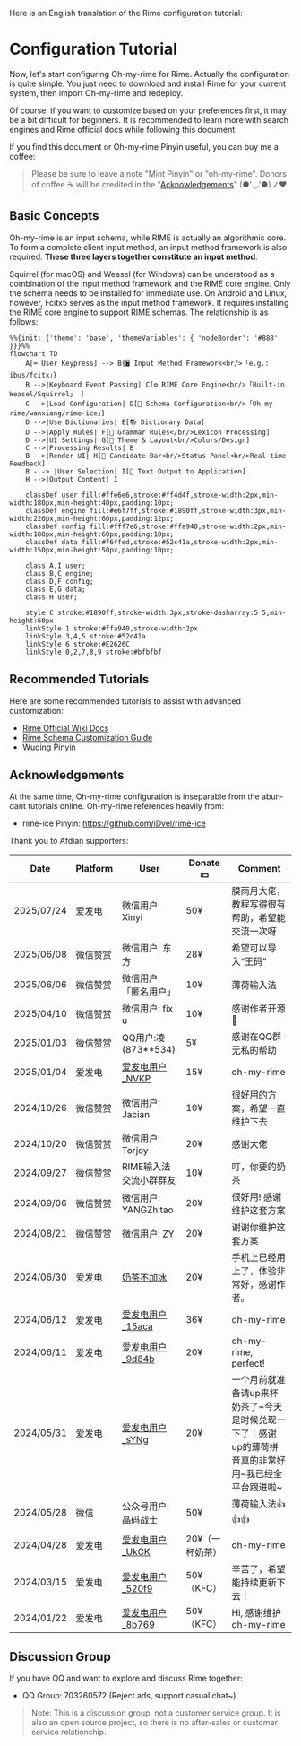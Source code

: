 Here is an English translation of the Rime configuration tutorial:

# Configuration Tutorial

Now, let's start configuring Oh-my-rime for Rime. Actually the configuration is quite simple. You just need to download and install Rime for your current system, then import Oh-my-rime and redeploy.

Of course, if you want to customize based on your preferences first, it may be a bit difficult for beginners. It is recommended to learn more with search engines and Rime official docs while following this document.

If you find this document or Oh-my-rime Pinyin useful, you can buy me a coffee:

<donate lang="en" />

> Please be sure to leave a note "Mint Pinyin" or "oh-my-rime". Donors of coffee ☕️ will be credited in the "[Acknowledgements](#Acknowledgements)" (●'◡'●)ノ♥


## Basic Concepts
Oh-my-rime is an input schema, while RIME is actually an algorithmic core. To form a complete client input method, an input method framework is also required. ​**​These three layers together constitute an input method​​**.

Squirrel (for macOS) and Weasel (for Windows) can be understood as a combination of the input method framework and the RIME core engine. Only the schema needs to be installed for immediate use. On Android and Linux, however, Fcitx5 serves as the input method framework. It requires installing the RIME core engine to support RIME schemas. The relationship is as follows:
```mermaid
%%{init: {'theme': 'base', 'themeVariables': { 'nodeBorder': '#888' }}}%%
flowchart TD
    A[⌨️ User Keypress] --> B{🖥️ Input Method Framework<br/>「e.g.: ibus/fcitx」}
    B -->|Keyboard Event Passing| C[⚙️ RIME Core Engine<br/>「Built-in Weasel/Squirrel」 ]
    C -->|Load Configuration| D[👑 Schema Configuration<br/>「Oh-my-rime/wanxiang/rime-ice」]
    D -->|Use Dictionaries| E[📚 Dictionary Data]
    D -->|Apply Rules| F[📐 Grammar Rules</br/>Lexicon Processing]
    D -->|UI Settings| G[🎨 Theme & Layout<br/>Colors/Design]
    C -->|Processing Results| B 
    B -->|Render UI| H[👀 Candidate Bar<br/>Status Panel<br/>Real-time Feedback]
    B -.-> |User Selection| I[📝 Text Output to Application]
    H -->|Output Content| I

    classDef user fill:#ffe6e6,stroke:#ff4d4f,stroke-width:2px,min-width:180px,min-height:40px,padding:10px;
    classDef engine fill:#e6f7ff,stroke:#1890ff,stroke-width:3px,min-width:220px,min-height:60px,padding:12px;
    classDef config fill:#fff7e6,stroke:#ffa940,stroke-width:2px,min-width:180px,min-height:60px,padding:10px;
    classDef data fill:#f6ffed,stroke:#52c41a,stroke-width:2px,min-width:150px,min-height:50px,padding:10px;
    
    class A,I user;
    class B,C engine;
    class D,F config;
    class E,G data;
    class H user;

    style C stroke:#1890ff,stroke-width:3px,stroke-dasharray:5 5,min-height:60px
    linkStyle 1 stroke:#ffa940,stroke-width:2px
    linkStyle 3,4,5 stroke:#52c41a
    linkStyle 6 stroke:#E2626C
    linkStyle 0,2,7,8,9 stroke:#bfbfbf
```

## Recommended Tutorials

Here are some recommended tutorials to assist with advanced customization:

- [Rime Official Wiki Docs](https://github.com/rime/home/wiki)
- [Rime Schema Customization Guide](https://github.com/LEOYoon-Tsaw/Rime_collections/blob/master/Rime_description.md)
- [Wuqing Pinyin](https://dvel.me/posts/rime-ice/)

## Acknowledgements

At the same time, Oh-my-rime configuration is inseparable from the abundant tutorials online. Oh-my-rime references heavily from:

- rime-ice Pinyin: https://github.com/iDvel/rime-ice

Thank you to Afdian supporters:

| Date       | Platform | User                                                                      | Donate💵         | Comment                                                                                             |
| ---------- | -------- | ------------------------------------------------------------------------- | --------------- | --------------------------------------------------------------------------------------------------- |
| 2025/07/24 | 爱发电 | 微信用户: Xinyi | 50¥   | 膜雨月大佬，教程写得很有帮助，希望能交流一次呀 |
| 2025/06/08 | 微信赞赏 | 微信用户: 东方 | 28¥   | 希望可以导入“王码” |
| 2025/06/06 | 微信赞赏 | 微信用户: 「匿名用户」 | 10¥   | 薄荷输入法 |
| 2025/04/10 | 微信赞赏 | 微信用户: fix u                                                           | 10¥             | 感谢作者开源🙏                                                                                       |
| 2025/01/03 | 微信赞赏 | QQ用户:凌(873**534)                                                       | 5¥              | 感谢在QQ群无私的帮助                                                                                |
| 2025/01/04 | 爱发电   | [爱发电用户_NVKP](https://afdian.com/u/b5636c3aca4d11ef8f5a5254001e7c00)  | 15¥             | oh-my-rime                                                                                          |
| 2024/10/26 | 微信赞赏 | 微信用户: Jacian                                                          | 10¥             | 很好用的方案，希望一直维护下去                                                                      |
| 2024/10/20 | 微信赞赏 | 微信用户: Torjoy                                                          | 20¥             | 感谢大佬                                                                                            |
| 2024/09/27 | 微信赞赏 | RIME输入法交流小群群友                                                    | 10¥             | 叮，你要的奶茶                                                                                      |
| 2024/09/06 | 微信赞赏 | 微信用户: YANGZhitao                                                      | 20¥             | 很好用! 感谢维护这套方案                                                                            |
| 2024/08/21 | 微信赞赏 | 微信用户: ZY                                                              | 20¥             | 谢谢你维护这套方案                                                                                  |
| 2024/06/30 | 爱发电   | [奶茶不加冰](https://afdian.com/u/802ed17a36bf11efa4db52540025c377)       | 20¥             | 手机上已经用上了，体验非常好，感谢作者。                                                            |
| 2024/06/12 | 爱发电   | [爱发电用户_15aca](https://afdian.com/u/15aca804289b11efa13952540025c377) | 36¥             | oh-my-rime                                                                                          |
| 2024/06/11 | 爱发电   | [爱发电用户_9d84b](https://afdian.com/u/9d84b3ac280011efa1d352540025c377) | 20¥             | oh-my-rime, perfect!                                                                                |
| 2024/05/31 | 爱发电   | [爱发电用户_sYNg](https://afdian.com/u/c428e6701f1a11efab4a5254001e7c00)  | 20¥             | 一个月前就准备请up来杯奶茶了~今天是时候兑现一下了！感谢up的薄荷拼音真的非常好用~我已经全平台跟进啦~ |
| 2024/05/28 | 微信     | 公众号用户: 晶码战士                                                      | 50¥             | 薄荷输入法👍👍👍                                                                                       |
| 2024/04/28 | 爱发电   | [爱发电用户_UkCK](https://afdian.com/u/8717bcc8054511efbfc052540025c377)  | 20¥（一杯奶茶） | oh-my-rime                                                                                          |
| 2024/03/15 | 爱发电   | [爱发电用户_520f9](https://afdian.com/u/520f9e12e26111eeaa3a5254001e7c00) | 50¥（KFC）      | 辛苦了，希望能持续更新下去！                                                                        |
| 2024/01/22 | 爱发电   | [爱发电用户_8b769](https://afdian.com/u/8b769b02b8c111ee928952540025c377) | 50¥（KFC）      | Hi, 感谢维护oh-my-rime                                                                              |

## Discussion Group

If you have QQ and want to explore and discuss Rime together:

- QQ Group: 703260572 (Reject ads, support casual chat~)

> Note: This is a discussion group, not a customer service group. It is also an open source project, so there is no after-sales or customer service relationship.